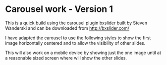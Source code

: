 Carousel work - Version 1
=========================

This is a quick build using the carousel plugin bxslider built by Steven Wanderski and can be downloaded from http://bxslider.com/

I have adapted the carousel to use the following styles to show the first image horizontally centered and to allow the visibility of other slides.

This will also work on a mobile device by showing just the one image until at a reasonable sized screen where will show the other slides.